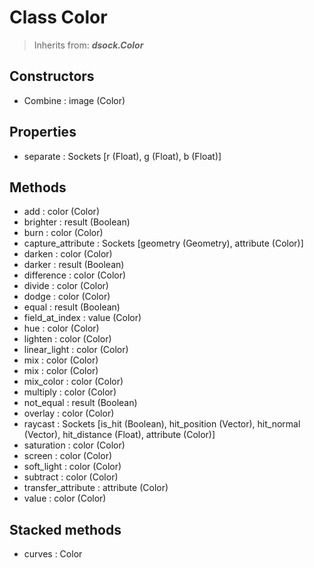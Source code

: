 
# Class Color

> Inherits from: ***dsock.Color***

## Constructors



- Combine : image (Color)



## Properties



- separate : Sockets      [r (Float), g (Float), b (Float)]



## Methods



- add : color (Color)
- brighter : result (Boolean)
- burn : color (Color)
- capture_attribute : Sockets      [geometry (Geometry), attribute (Color)]
- darken : color (Color)
- darker : result (Boolean)
- difference : color (Color)
- divide : color (Color)
- dodge : color (Color)
- equal : result (Boolean)
- field_at_index : value (Color)
- hue : color (Color)
- lighten : color (Color)
- linear_light : color (Color)
- mix : color (Color)
- mix : color (Color)
- mix_color : color (Color)
- multiply : color (Color)
- not_equal : result (Boolean)
- overlay : color (Color)
- raycast : Sockets      [is_hit (Boolean), hit_position (Vector), hit_normal (Vector), hit_distance (Float), attribute (Color)]
- saturation : color (Color)
- screen : color (Color)
- soft_light : color (Color)
- subtract : color (Color)
- transfer_attribute : attribute (Color)
- value : color (Color)



## Stacked methods



- curves : Color


